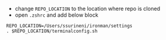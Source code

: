* change `REPO_LOCATION` to the location where repo is cloned
* open `.zshrc` and add below block
``` shell
REPO_LOCATION=/Users/ssurineni/ironman/settings
. $REPO_LOCATION/terminalconfig.sh
```
